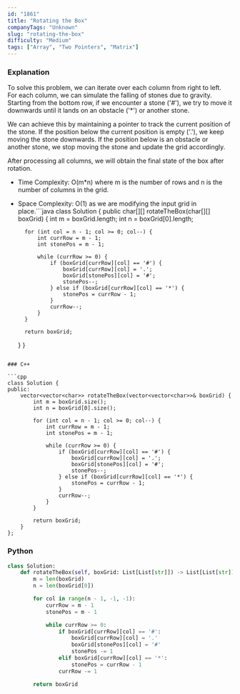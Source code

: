 ```yaml
---
id: "1861"
title: "Rotating the Box"
companyTags: "Unknown"
slug: "rotating-the-box"
difficulty: "Medium"
tags: ["Array", "Two Pointers", "Matrix"]
---
```


### Explanation

To solve this problem, we can iterate over each column from right to left. For each column, we can simulate the falling of stones due to gravity. Starting from the bottom row, if we encounter a stone ('#'), we try to move it downwards until it lands on an obstacle ('*') or another stone.

We can achieve this by maintaining a pointer to track the current position of the stone. If the position below the current position is empty ('.'), we keep moving the stone downwards. If the position below is an obstacle or another stone, we stop moving the stone and update the grid accordingly.

After processing all columns, we will obtain the final state of the box after rotation.

- Time Complexity: O(m*n) where m is the number of rows and n is the number of columns in the grid.
- Space Complexity: O(1) as we are modifying the input grid in place.```java
class Solution {
    public char[][] rotateTheBox(char[][] boxGrid) {
        int m = boxGrid.length;
        int n = boxGrid[0].length;

        for (int col = n - 1; col >= 0; col--) {
            int currRow = m - 1;
            int stonePos = m - 1;

            while (currRow >= 0) {
                if (boxGrid[currRow][col] == '#') {
                    boxGrid[currRow][col] = '.';
                    boxGrid[stonePos][col] = '#';
                    stonePos--;
                } else if (boxGrid[currRow][col] == '*') {
                    stonePos = currRow - 1;
                }
                currRow--;
            }
        }

        return boxGrid;
    }
}
```

### C++

```cpp
class Solution {
public:
    vector<vector<char>> rotateTheBox(vector<vector<char>>& boxGrid) {
        int m = boxGrid.size();
        int n = boxGrid[0].size();

        for (int col = n - 1; col >= 0; col--) {
            int currRow = m - 1;
            int stonePos = m - 1;

            while (currRow >= 0) {
                if (boxGrid[currRow][col] == '#') {
                    boxGrid[currRow][col] = '.';
                    boxGrid[stonePos][col] = '#';
                    stonePos--;
                } else if (boxGrid[currRow][col] == '*') {
                    stonePos = currRow - 1;
                }
                currRow--;
            }
        }

        return boxGrid;
    }
};
```

### Python

```python
class Solution:
    def rotateTheBox(self, boxGrid: List[List[str]]) -> List[List[str]]:
        m = len(boxGrid)
        n = len(boxGrid[0])

        for col in range(n - 1, -1, -1):
            currRow = m - 1
            stonePos = m - 1

            while currRow >= 0:
                if boxGrid[currRow][col] == '#':
                    boxGrid[currRow][col] = '.'
                    boxGrid[stonePos][col] = '#'
                    stonePos -= 1
                elif boxGrid[currRow][col] == '*':
                    stonePos = currRow - 1
                currRow -= 1

        return boxGrid
```